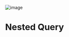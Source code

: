![image](https://user-images.githubusercontent.com/102249128/201436471-2d754635-663e-467d-b8c2-d64e95dfa41f.png)

# Nested Query
